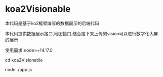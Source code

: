 # koa2Visionable

本代码是基于ko2框架编写的数据展示的后端代码

本代码提供数据展示接口,地图接口,结合接下来上传的vision可以进行数字化大屏的展示

使用需求:node>=14.17.0

cd koa2Visionable

node ./app.js
